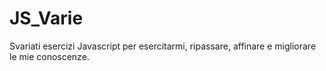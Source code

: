 # JS_Varie
Svariati esercizi Javascript per esercitarmi, ripassare, affinare e migliorare le mie conoscenze.
